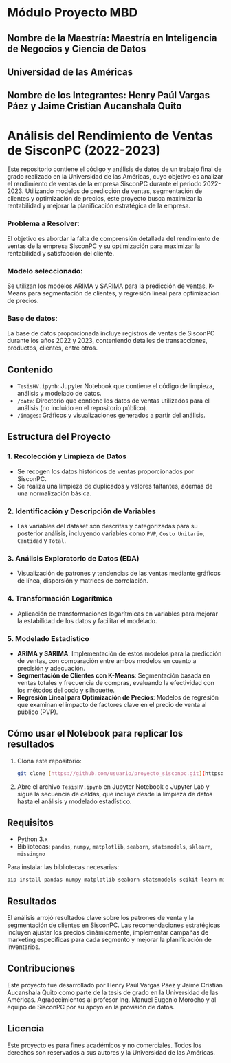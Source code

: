 
# **Módulo Proyecto MBD**
## Nombre de la Maestría: Maestría en Inteligencia de Negocios y Ciencia de Datos
## Universidad de las Américas
## Nombre de los Integrantes: Henry Paúl Vargas Páez y Jaime Cristian Aucanshala Quito


# Análisis del Rendimiento de Ventas de SisconPC (2022-2023)

Este repositorio contiene el código y análisis de datos de un trabajo final de grado realizado en la Universidad de las Américas, cuyo objetivo es analizar el rendimiento de ventas de la empresa SisconPC durante el periodo 2022-2023. Utilizando modelos de predicción de ventas, segmentación de clientes y optimización de precios, este proyecto busca maximizar la rentabilidad y mejorar la planificación estratégica de la empresa.

### Problema a Resolver:

El objetivo es abordar la falta de comprensión detallada del rendimiento de ventas de la empresa SisconPC y su optimización para maximizar la rentabilidad y satisfacción del cliente.

### Modelo seleccionado:

Se utilizan los modelos ARIMA y SARIMA para la predicción de ventas, K-Means para segmentación de clientes, y regresión lineal para optimización de precios.

### Base de datos:

La base de datos proporcionada incluye registros de ventas de SisconPC durante los años 2022 y 2023, conteniendo detalles de transacciones, productos, clientes, entre otros.

## Contenido

- `TesisHV.ipynb`: Jupyter Notebook que contiene el código de limpieza, análisis y modelado de datos.
- `/data`: Directorio que contiene los datos de ventas utilizados para el análisis (no incluido en el repositorio público).
- `/images`: Gráficos y visualizaciones generados a partir del análisis.

## Estructura del Proyecto

### 1. Recolección y Limpieza de Datos
   - Se recogen los datos históricos de ventas proporcionados por SisconPC.
   - Se realiza una limpieza de duplicados y valores faltantes, además de una normalización básica.

### 2. Identificación y Descripción de Variables
   - Las variables del dataset son descritas y categorizadas para su posterior análisis, incluyendo variables como `PVP`, `Costo Unitario`, `Cantidad` y `Total`.

### 3. Análisis Exploratorio de Datos (EDA)
   - Visualización de patrones y tendencias de las ventas mediante gráficos de línea, dispersión y matrices de correlación.

### 4. Transformación Logarítmica
   - Aplicación de transformaciones logarítmicas en variables para mejorar la estabilidad de los datos y facilitar el modelado.

### 5. Modelado Estadístico
   - **ARIMA y SARIMA**: Implementación de estos modelos para la predicción de ventas, con comparación entre ambos modelos en cuanto a precisión y adecuación.
   - **Segmentación de Clientes con K-Means**: Segmentación basada en ventas totales y frecuencia de compras, evaluando la efectividad con los métodos del codo y silhouette.
   - **Regresión Lineal para Optimización de Precios**: Modelos de regresión que examinan el impacto de factores clave en el precio de venta al público (PVP).

## Cómo usar el Notebook para replicar los resultados

1. Clona este repositorio:

   ```bash
   git clone [https://github.com/usuario/proyecto_sisconpc.git](https://github.com/henry-vargas/Tesis-udla.git)
   ```

2. Abre el archivo `TesisHV.ipynb` en Jupyter Notebook o Jupyter Lab y sigue la secuencia de celdas, que incluye desde la limpieza de datos hasta el análisis y modelado estadístico.

## Requisitos

- Python 3.x
- Bibliotecas: `pandas`, `numpy`, `matplotlib`, `seaborn`, `statsmodels`, `sklearn`, `missingno`

Para instalar las bibliotecas necesarias:

```bash
pip install pandas numpy matplotlib seaborn statsmodels scikit-learn missingno
```

## Resultados

El análisis arrojó resultados clave sobre los patrones de venta y la segmentación de clientes en SisconPC. Las recomendaciones estratégicas incluyen ajustar los precios dinámicamente, implementar campañas de marketing específicas para cada segmento y mejorar la planificación de inventarios.

## Contribuciones

Este proyecto fue desarrollado por Henry Paúl Vargas Páez y Jaime Cristian Aucanshala Quito como parte de la tesis de grado en la Universidad de las Américas. Agradecimientos al profesor Ing. Manuel Eugenio Morocho y al equipo de SisconPC por su apoyo en la provisión de datos.

## Licencia

Este proyecto es para fines académicos y no comerciales. Todos los derechos son reservados a sus autores y la Universidad de las Américas.

